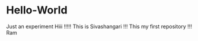 # Hello-World
Just an experiment
Hiii !!!!!
This is Sivashangari !!!
This my first repository !!!
Ram
